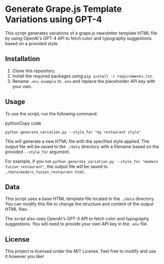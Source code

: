 Generate Grape.js Template Variations using GPT-4
==================

This script generates variations of a grape.js newsletter template HTML file by using OpenAI's GPT-4 API to fetch color and typography suggestions based on a provided style.

Installation
------------

1.  Clone this repository.
2.  Install the required packages using `pip install -r requirements.txt`.
3.  Rename `.env.example` to `.env` and replace the placeholder API key with your own.

Usage
-----

To use the script, run the following command:

pythonCopy code

`python generate_variation.py --style_for "my restaurant style"`

This will generate a new HTML file with the specified style applied. The output file will be saved to the `./data` directory with a filename based on the provided `--style_for` argument.

For example, if you run `python generate_variation.py --style_for "modern fusion restaurant"`, the output file will be saved to `./data/modern_fusion_restaurant.html`.

Data
----

This script uses a base HTML template file located in the `./data` directory. You can modify this file to change the structure and content of the output HTML files.

The script also uses OpenAI's GPT-3 API to fetch color and typography suggestions. You will need to provide your own API key in the `.env` file.

License
-------

This project is licensed under the MIT License. Feel free to modify and use it however you like!